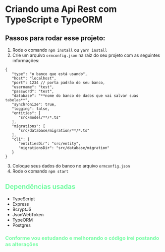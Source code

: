 # Criando uma Api Rest com TypeScript e TypeORM

## Passos para rodar esse projeto:

1. Rode o comando `npm install` ou `yarn install` 
2. Crie um arquivo `ormconfig.json` na raiz do seu projeto
com as seguintes informações:
```
{
   "type": "o banco que está usando",
   "host": "localhost",
   "port": 1234 // porta padrão do seu banco,
   "username": "test",
   "password": "test",
   "database": "**nome do banco de dados que vai salvar suas tabelas**",
   "synchronize": true,
   "logging": false,
   "entities": [
      "src/model/**/*.ts"
   ],
   "migrations": [
      "src/database/migration/**/*.ts"
   ],
   "cli": {
      "entitiesDir": "src/entity",
      "migrationsDir": "src/database/migration"
   }
}
```
3. Coloque seus dados do banco no arquivo `ormconfig.json`
4. Rode o comando `npm start`


<h2 style="color: #75FDA3">Dependências usadas</h2>
<ul>
    <li>TypeScript</li>
    <li>Express</li>
    <li>BcryptJS</li>
    <li>JsonWebToken</li>
    <li>TypeORM</li>
    <li>Postgres</li>
</ul>

<h3 style="color: #75FDA3">Conforme vou estudando e melhorando o código irei postando as alterações</h3>
